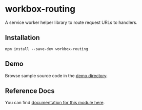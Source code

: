 <!-- DO NOT EDIT. This page is autogenerated. -->
<!-- To make changes, edit templates/Project-README.hbs, not this file. -->

# workbox-routing

A service worker helper library to route request URLs to handlers.

## Installation

`npm install --save-dev workbox-routing`

## Demo

Browse sample source code in the [demo directory](https://github.com/GoogleChrome/sw-helpers/tree/master/packages/workbox-routing/demo).

## Reference Docs

You can find [documentation for this module here](https://googlechrome.github.io/sw-helpers/reference-docs/stable/latest/module-workbox-routing.html#main).
